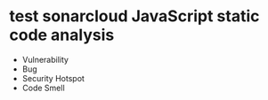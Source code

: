 # test sonarcloud JavaScript static code analysis

- Vulnerability
- Bug
- Security Hotspot
- Code Smell
